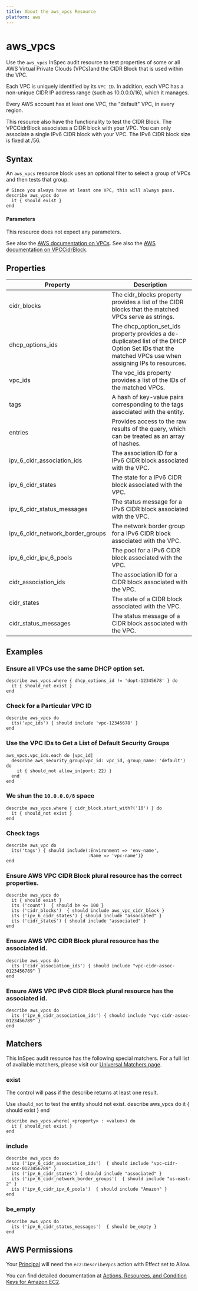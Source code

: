 ```yaml
---
title: About the aws_vpcs Resource
platform: aws
---
```


# aws\_vpcs

Use the `aws_vpcs` InSpec audit resource to test properties of some or all AWS Virtual Private Clouds (VPCs)and the CIDR Block that is used within the VPC.

Each VPC is uniquely identified by its `VPC ID`. In addition, each VPC has a non-unique CIDR IP address range (such as 10.0.0.0/16), which it manages.

Every AWS account has at least one VPC, the "default" VPC, in every region.

This resource also have the functionality to test the CIDR Block. The VPCCidrBlock associates a CIDR block with your VPC. You can only associate a single IPv6 CIDR block with your VPC. The IPv6 CIDR block size is fixed at /56.

## Syntax

An `aws_vpcs` resource block uses an optional filter to select a group of VPCs and then tests that group.

    # Since you always have at least one VPC, this will always pass.
    describe aws_vpcs do
      it { should exist }
    end

#### Parameters

This resource does not expect any parameters.

See also the [AWS documentation on VPCs](https://docs.aws.amazon.com/vpc/latest/userguide/what-is-amazon-vpc.html).
See also the [AWS documentation on VPCCidrBlock](https://docs.aws.amazon.com/AWSCloudFormation/latest/UserGuide/aws-resource-ec2-vpccidrblock.html).

## Properties

|Property           | Description|
| ---               | --- |
| cidr\_blocks | The cidr\_blocks property provides a list of the CIDR blocks that the matched VPCs serve as strings. |
| dhcp\_options\_ids | The dhcp\_option\_set\_ids property provides a de-duplicated list of the DHCP Option Set IDs that the matched VPCs use when assigning IPs to resources. |
| vpc\_ids | The vpc\_ids property provides a list of the IDs of the matched VPCs. |
| tags | A hash of key-value pairs corresponding to the tags associated with the entity. |
| entries | Provides access to the raw results of the query, which can be treated as an array of hashes. |
| ipv_6_cidr_association_ids | The association ID for a IPv6 CIDR block associated with the VPC. |
| ipv_6_cidr_states | The state for a IPv6 CIDR block associated with the VPC. |
| ipv_6_cidr_status_messages | The status message for a IPv6 CIDR block associated with the VPC. |
| ipv_6_cidr_network_border_groups | The network border group for a IPv6 CIDR block associated with the VPC. |
| ipv_6_cidr_ipv_6_pools | The pool for a IPv6 CIDR block associated with the VPC. |
| cidr_association_ids | The association ID for a CIDR block associated with the VPC. |
| cidr_states | The state of a CIDR block associated with the VPC. |
| cidr_status_messages | The status message of a CIDR block associated with the VPC. |

## Examples

### Ensure all VPCs use the same DHCP option set.
    describe aws_vpcs.where { dhcp_options_id != 'dopt-12345678' } do
      it { should_not exist }
    end


### Check for a Particular VPC ID
    describe aws_vpcs do
      its('vpc_ids') { should include 'vpc-12345678' }
    end

### Use the VPC IDs to Get a List of Default Security Groups
    aws_vpcs.vpc_ids.each do |vpc_id|
      describe aws_security_group(vpc_id: vpc_id, group_name: 'default') do
        it { should_not allow_in(port: 22) }
      end
    end

### We shun the `10.0.0.0/8` space
    describe aws_vpcs.where { cidr_block.start_with?('10') } do
      it { should_not exist }
    end

### Check tags
    describe aws_vpc do
      its('tags') { should include(:Environment => 'env-name',
                                   :Name => 'vpc-name')}
    end

### Ensure AWS VPC CIDR Block plural resource has the correct properties.
    describe aws_vpcs do
      it { should exist }
      its ('count')  { should be <= 100 }
      its ('cidr_blocks')  { should include aws_vpc_cidr_block }
      its ('ipv_6_cidr_states') { should include "associated" }
      its ('cidr_states') { should include "associated" }
    end

### Ensure AWS VPC CIDR Block plural resource has the associated id.
    describe aws_vpcs do
      its ('cidr_association_ids') { should include "vpc-cidr-assoc-0123456789" }
    end

### Ensure AWS VPC IPv6 CIDR Block plural resource has the associated id.
    describe aws_vpcs do
      its ('ipv_6_cidr_association_ids') { should include "vpc-cidr-assoc-0123456789" }
    end

## Matchers

This InSpec audit resource has the following special matchers. For a full list of available matchers, please visit our [Universal Matchers page](https://www.inspec.io/docs/reference/matchers/).

### exist

The control will pass if the describe returns at least one result.

Use `should_not` to test the entity should not exist.
    describe aws_vpcs do
      it { should exist }
    end

    describe aws_vpcs.where( <property> : <value>) do
      it { should_not exist }
    end

### include

    describe aws_vpcs do
      its ('ipv_6_cidr_association_ids')  { should include "vpc-cidr-assoc-0123456789" }
      its ('ipv_6_cidr_states') { should include "associated" }
      its ('ipv_6_cidr_network_border_groups')  { should include "us-east-2" }
      its ('ipv_6_cidr_ipv_6_pools')  { should include "Amazon" }
    end

### be_empty

    describe aws_vpcs do
      its ('ipv_6_cidr_status_messages')  { should be_empty }
    end

## AWS Permissions

Your [Principal](https://docs.aws.amazon.com/IAM/latest/UserGuide/intro-structure.html#intro-structure-principal) will need the `ec2:DescribeVpcs` action with Effect set to Allow.

You can find detailed documentation at [Actions, Resources, and Condition Keys for Amazon EC2](https://docs.aws.amazon.com/IAM/latest/UserGuide/list_amazonec2.html).
